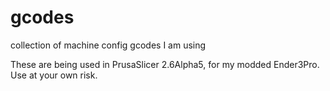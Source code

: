 # gcodes
collection of machine config gcodes I am using

These are being used in PrusaSlicer 2.6Alpha5, for my modded Ender3Pro.
Use at your own risk.
